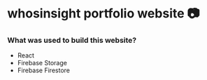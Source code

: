 # whosinsight portfolio website 📷

### What was used to build this website?
- React
- Firebase Storage
- Firebase Firestore
